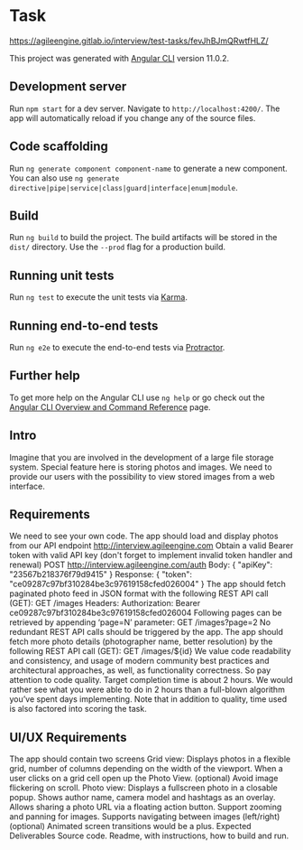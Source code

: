 # Task

https://agileengine.gitlab.io/interview/test-tasks/fevJhBJmQRwtfHLZ/

This project was generated with [Angular CLI](https://github.com/angular/angular-cli) version 11.0.2.

## Development server

Run `npm start` for a dev server. Navigate to `http://localhost:4200/`. The app will automatically reload if you change any of the source files.

## Code scaffolding

Run `ng generate component component-name` to generate a new component. You can also use `ng generate directive|pipe|service|class|guard|interface|enum|module`.

## Build

Run `ng build` to build the project. The build artifacts will be stored in the `dist/` directory. Use the `--prod` flag for a production build.

## Running unit tests

Run `ng test` to execute the unit tests via [Karma](https://karma-runner.github.io).

## Running end-to-end tests

Run `ng e2e` to execute the end-to-end tests via [Protractor](http://www.protractortest.org/).

## Further help

To get more help on the Angular CLI use `ng help` or go check out the [Angular CLI Overview and Command Reference](https://angular.io/cli) page.


## Intro
Imagine that you are involved in the development of a large file storage system. Special feature here is storing photos and images. We need to provide our users with the possibility to view stored images from a web interface.

## Requirements
We need to see your own code.
The app should load and display photos from our API endpoint http://interview.agileengine.com
Obtain a valid Bearer token with valid API key (don't forget to implement invalid token handler and renewal)
POST http://interview.agileengine.com/auth
Body: { "apiKey": "23567b218376f79d9415" }
Response: { "token": "ce09287c97bf310284be3c97619158cfed026004" }
The app should fetch paginated photo feed in JSON format with the following REST API call (GET):
GET /images
Headers: Authorization: Bearer ce09287c97bf310284be3c97619158cfed026004
Following pages can be retrieved by appending ‘page=N’ parameter:
GET /images?page=2
No redundant REST API calls should be triggered by the app.
The app should fetch more photo details (photographer name, better resolution) by the following REST API call (GET): GET /images/${id}
We value code readability and consistency, and usage of modern community best practices and architectural approaches, as well, as functionality correctness. So pay attention to code quality.
Target completion time is about 2 hours. We would rather see what you were able to do in 2 hours than a full-blown algorithm you’ve spent days implementing. Note that in addition to quality, time used is also factored into scoring the task.
## UI/UX Requirements
The app should contain two screens
Grid view:
Displays photos in a flexible grid, number of columns depending on the width of the viewport.
When a user clicks on a grid cell open up the Photo View.
(optional) Avoid image flickering on scroll.
Photo view:
Displays a fullscreen photo in a closable popup.
Shows author name, camera model and hashtags as an overlay.
Allows sharing a photo URL via a floating action button.
Support zooming and panning for images.
Supports navigating between images (left/right)
(optional) Animated screen transitions would be a plus.
Expected Deliverables
Source code.
Readme, with instructions, how to build and run.